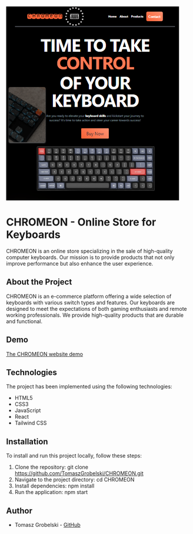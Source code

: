 ![HeroPage](./src/images/README/HeroPage.png)


# CHROMEON - Online Store for Keyboards

CHROMEON is an online store specializing in the sale of high-quality computer keyboards. Our mission is to provide products that not only improve performance but also enhance the user experience.

## About the Project

CHROMEON is an e-commerce platform offering a wide selection of keyboards with various switch types and features. Our keyboards are designed to meet the expectations of both gaming enthusiasts and remote working professionals. We provide high-quality products that are durable and functional.

## Demo
[The CHROMEON website demo](https://tomaszgrobelski.github.io/CHROMEON/)

## Technologies

The project has been implemented using the following technologies:

- HTML5
- CSS3
- JavaScript
- React
- Tailwind CSS

## Installation

To install and run this project locally, follow these steps:

1. Clone the repository: git clone https://github.com/TomaszGrobelski/CHROMEON.git
2. Navigate to the project directory: cd CHROMEON
3. Install dependencies: npm install
4. Run the application: npm start

## Author

- Tomasz Grobelski - [GitHub]([link_do_profilu](https://github.com/TomaszGrobelski))



